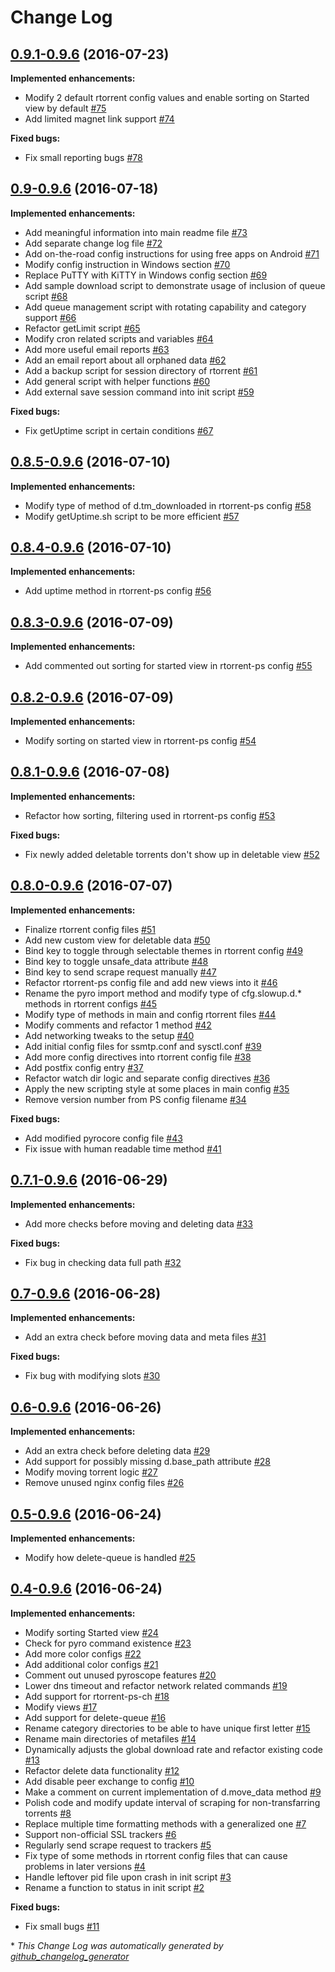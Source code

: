 # Change Log

## [0.9.1-0.9.6](https://github.com/chros73/rtorrent-ps_setup/tree/0.9.1-0.9.6) (2016-07-23)
**Implemented enhancements:**

- Modify 2 default rtorrent config values and enable sorting on Started view by default [\#75](https://github.com/chros73/rtorrent-ps_setup/issues/75)
- Add limited magnet link support [\#74](https://github.com/chros73/rtorrent-ps_setup/issues/74)

**Fixed bugs:**

- Fix small reporting bugs [\#78](https://github.com/chros73/rtorrent-ps_setup/issues/78)

## [0.9-0.9.6](https://github.com/chros73/rtorrent-ps_setup/tree/0.9-0.9.6) (2016-07-18)
**Implemented enhancements:**

- Add meaningful information into main readme file [\#73](https://github.com/chros73/rtorrent-ps_setup/issues/73)
- Add separate change log file [\#72](https://github.com/chros73/rtorrent-ps_setup/issues/72)
- Add on-the-road config instructions for using free apps on Android  [\#71](https://github.com/chros73/rtorrent-ps_setup/issues/71)
- Modify config instruction in Windows section [\#70](https://github.com/chros73/rtorrent-ps_setup/issues/70)
- Replace PuTTY with KiTTY in Windows config section [\#69](https://github.com/chros73/rtorrent-ps_setup/issues/69)
- Add sample download script to demonstrate usage of inclusion of queue script [\#68](https://github.com/chros73/rtorrent-ps_setup/issues/68)
- Add queue management script with rotating capability and category support [\#66](https://github.com/chros73/rtorrent-ps_setup/issues/66)
- Refactor getLimit script [\#65](https://github.com/chros73/rtorrent-ps_setup/issues/65)
- Modify cron related scripts and variables [\#64](https://github.com/chros73/rtorrent-ps_setup/issues/64)
- Add more useful email reports [\#63](https://github.com/chros73/rtorrent-ps_setup/issues/63)
- Add an email report about all orphaned data [\#62](https://github.com/chros73/rtorrent-ps_setup/issues/62)
- Add a backup script for session directory of rtorrent [\#61](https://github.com/chros73/rtorrent-ps_setup/issues/61)
- Add general script with helper functions [\#60](https://github.com/chros73/rtorrent-ps_setup/issues/60)
- Add external save session command into init script [\#59](https://github.com/chros73/rtorrent-ps_setup/issues/59)

**Fixed bugs:**

- Fix getUptime script in certain conditions [\#67](https://github.com/chros73/rtorrent-ps_setup/issues/67)

## [0.8.5-0.9.6](https://github.com/chros73/rtorrent-ps_setup/tree/0.8.5-0.9.6) (2016-07-10)
**Implemented enhancements:**

- Modify type of method of d.tm\_downloaded in rtorrent-ps config [\#58](https://github.com/chros73/rtorrent-ps_setup/issues/58)
- Modify getUptime.sh script to be more efficient [\#57](https://github.com/chros73/rtorrent-ps_setup/issues/57)

## [0.8.4-0.9.6](https://github.com/chros73/rtorrent-ps_setup/tree/0.8.4-0.9.6) (2016-07-10)
**Implemented enhancements:**

- Add uptime method in rtorrent-ps config [\#56](https://github.com/chros73/rtorrent-ps_setup/issues/56)

## [0.8.3-0.9.6](https://github.com/chros73/rtorrent-ps_setup/tree/0.8.3-0.9.6) (2016-07-09)
**Implemented enhancements:**

- Add commented out sorting for started view in rtorrent-ps config [\#55](https://github.com/chros73/rtorrent-ps_setup/issues/55)

## [0.8.2-0.9.6](https://github.com/chros73/rtorrent-ps_setup/tree/0.8.2-0.9.6) (2016-07-09)
**Implemented enhancements:**

- Modify sorting on started view in rtorrent-ps config [\#54](https://github.com/chros73/rtorrent-ps_setup/issues/54)

## [0.8.1-0.9.6](https://github.com/chros73/rtorrent-ps_setup/tree/0.8.1-0.9.6) (2016-07-08)
**Implemented enhancements:**

- Refactor how sorting, filtering used in rtorrent-ps config [\#53](https://github.com/chros73/rtorrent-ps_setup/issues/53)

**Fixed bugs:**

- Fix newly added deletable torrents don't show up in deletable view [\#52](https://github.com/chros73/rtorrent-ps_setup/issues/52)

## [0.8.0-0.9.6](https://github.com/chros73/rtorrent-ps_setup/tree/0.8.0-0.9.6) (2016-07-07)
**Implemented enhancements:**

- Finalize rtorrent config files [\#51](https://github.com/chros73/rtorrent-ps_setup/issues/51)
- Add new custom view for deletable data [\#50](https://github.com/chros73/rtorrent-ps_setup/issues/50)
- Bind key to toggle through selectable themes in rtorrent config [\#49](https://github.com/chros73/rtorrent-ps_setup/issues/49)
- Bind key to toggle unsafe\_data attribute [\#48](https://github.com/chros73/rtorrent-ps_setup/issues/48)
- Bind key to send scrape request manually [\#47](https://github.com/chros73/rtorrent-ps_setup/issues/47)
- Refactor rtorrent-ps config file and add new views into it [\#46](https://github.com/chros73/rtorrent-ps_setup/issues/46)
- Rename the pyro import method and modify type of cfg.slowup.d.\* methods in rtorrent configs [\#45](https://github.com/chros73/rtorrent-ps_setup/issues/45)
- Modify type of methods in main and config rtorrent files [\#44](https://github.com/chros73/rtorrent-ps_setup/issues/44)
- Modify comments and refactor 1 method [\#42](https://github.com/chros73/rtorrent-ps_setup/issues/42)
- Add networking tweaks to the setup [\#40](https://github.com/chros73/rtorrent-ps_setup/issues/40)
- Add initial config files for ssmtp.conf and sysctl.conf [\#39](https://github.com/chros73/rtorrent-ps_setup/issues/39)
- Add more config directives into rtorrent config file [\#38](https://github.com/chros73/rtorrent-ps_setup/issues/38)
- Add postfix config entry [\#37](https://github.com/chros73/rtorrent-ps_setup/issues/37)
- Refactor watch dir logic and separate config directives [\#36](https://github.com/chros73/rtorrent-ps_setup/issues/36)
- Apply the new scripting style at some places in main config [\#35](https://github.com/chros73/rtorrent-ps_setup/issues/35)
- Remove version number from PS config filename [\#34](https://github.com/chros73/rtorrent-ps_setup/issues/34)

**Fixed bugs:**

- Add modified pyrocore config file [\#43](https://github.com/chros73/rtorrent-ps_setup/issues/43)
- Fix issue with human readable time method [\#41](https://github.com/chros73/rtorrent-ps_setup/issues/41)

## [0.7.1-0.9.6](https://github.com/chros73/rtorrent-ps_setup/tree/0.7.1-0.9.6) (2016-06-29)
**Implemented enhancements:**

- Add more checks before moving and deleting data [\#33](https://github.com/chros73/rtorrent-ps_setup/issues/33)

**Fixed bugs:**

- Fix bug in checking data full path [\#32](https://github.com/chros73/rtorrent-ps_setup/issues/32)

## [0.7-0.9.6](https://github.com/chros73/rtorrent-ps_setup/tree/0.7-0.9.6) (2016-06-28)
**Implemented enhancements:**

- Add an extra check before moving data and meta files [\#31](https://github.com/chros73/rtorrent-ps_setup/issues/31)

**Fixed bugs:**

- Fix bug with modifying slots [\#30](https://github.com/chros73/rtorrent-ps_setup/issues/30)

## [0.6-0.9.6](https://github.com/chros73/rtorrent-ps_setup/tree/0.6-0.9.6) (2016-06-26)
**Implemented enhancements:**

- Add an extra check before deleting data [\#29](https://github.com/chros73/rtorrent-ps_setup/issues/29)
- Add support for possibly missing d.base\_path attribute [\#28](https://github.com/chros73/rtorrent-ps_setup/issues/28)
- Modify moving torrent logic  [\#27](https://github.com/chros73/rtorrent-ps_setup/issues/27)
- Remove unused nginx config files [\#26](https://github.com/chros73/rtorrent-ps_setup/issues/26)

## [0.5-0.9.6](https://github.com/chros73/rtorrent-ps_setup/tree/0.5-0.9.6) (2016-06-24)
**Implemented enhancements:**

- Modify how delete-queue is handled [\#25](https://github.com/chros73/rtorrent-ps_setup/issues/25)

## [0.4-0.9.6](https://github.com/chros73/rtorrent-ps_setup/tree/0.4-0.9.6) (2016-06-24)
**Implemented enhancements:**

- Modify sorting Started view [\#24](https://github.com/chros73/rtorrent-ps_setup/issues/24)
- Check for pyro command existence [\#23](https://github.com/chros73/rtorrent-ps_setup/issues/23)
- Add more color configs [\#22](https://github.com/chros73/rtorrent-ps_setup/issues/22)
- Add additional color configs [\#21](https://github.com/chros73/rtorrent-ps_setup/issues/21)
- Comment out unused pyroscope features [\#20](https://github.com/chros73/rtorrent-ps_setup/issues/20)
- Lower dns timeout and refactor network related commands [\#19](https://github.com/chros73/rtorrent-ps_setup/issues/19)
- Add support for rtorrent-ps-ch [\#18](https://github.com/chros73/rtorrent-ps_setup/issues/18)
- Modify views [\#17](https://github.com/chros73/rtorrent-ps_setup/issues/17)
- Add support for delete-queue [\#16](https://github.com/chros73/rtorrent-ps_setup/issues/16)
- Rename category directories to be able to have unique first letter [\#15](https://github.com/chros73/rtorrent-ps_setup/issues/15)
- Rename main directories of metafiles [\#14](https://github.com/chros73/rtorrent-ps_setup/issues/14)
- Dynamically adjusts the global download rate and refactor existing code [\#13](https://github.com/chros73/rtorrent-ps_setup/issues/13)
- Refactor delete data functionality [\#12](https://github.com/chros73/rtorrent-ps_setup/issues/12)
- Add disable peer exchange to config [\#10](https://github.com/chros73/rtorrent-ps_setup/issues/10)
- Make a comment on current implementation of d.move\_data method [\#9](https://github.com/chros73/rtorrent-ps_setup/issues/9)
- Polish code and modify update interval of scraping for non-transfarring torrents [\#8](https://github.com/chros73/rtorrent-ps_setup/issues/8)
- Replace multiple time formatting methods with a generalized one [\#7](https://github.com/chros73/rtorrent-ps_setup/issues/7)
- Support non-official SSL trackers [\#6](https://github.com/chros73/rtorrent-ps_setup/issues/6)
- Regularly send scrape request to trackers [\#5](https://github.com/chros73/rtorrent-ps_setup/issues/5)
- Fix type of some methods in rtorrent config files that can cause problems in later versions [\#4](https://github.com/chros73/rtorrent-ps_setup/issues/4)
- Handle leftover pid file upon crash in init script [\#3](https://github.com/chros73/rtorrent-ps_setup/issues/3)
- Rename a function to status in init script [\#2](https://github.com/chros73/rtorrent-ps_setup/issues/2)

**Fixed bugs:**

- Fix small bugs [\#11](https://github.com/chros73/rtorrent-ps_setup/issues/11)



\* *This Change Log was automatically generated by [github_changelog_generator](https://github.com/skywinder/Github-Changelog-Generator)*